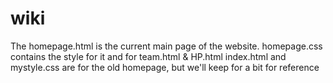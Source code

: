 # wiki
The homepage.html is the current main page of the website.
homepage.css contains the style for it and for team.html & HP.html
index.html and mystyle.css are for the old homepage, but we'll keep for a bit for reference
